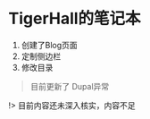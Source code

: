 <br>

<span id="busuanzi_container_site_pv" style='display:none'>
    👀 本站总访问量：<span id="busuanzi_value_site_pv"></span> 次
</span>
<span id="busuanzi_container_site_uv" style='display:none'>
    | 🚴‍♂️ 本站总访客数：<span id="busuanzi_value_site_uv"></span> 人
</span>

<br>


# TigerHall的笔记本

1. 创建了Blog页面
1. 定制侧边栏
1. 修改目录

> 目前更新了 Dupal异常

!> 目前内容还未深入核实，内容不足